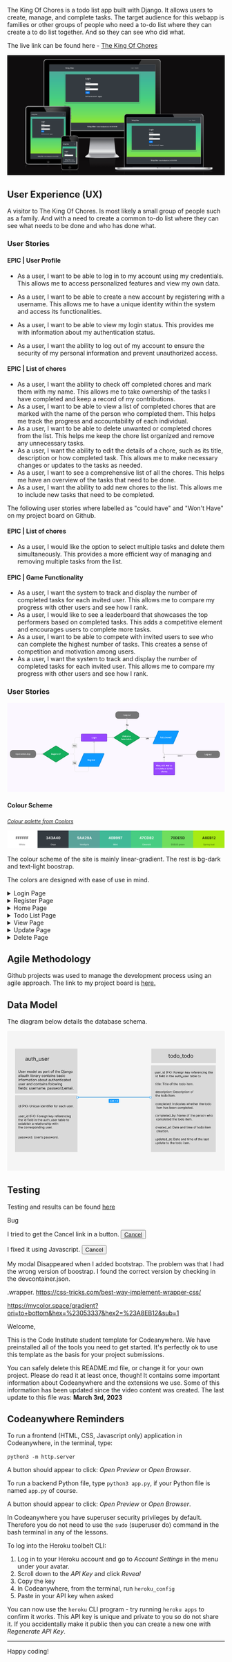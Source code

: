 The King Of Chores is a todo list app built with Django. It allows users to create, manage, and complete tasks. 
The target audience for this webapp is families or other groups of people who need a to-do list where they can create a to do list together. And so they can see who did what.

The live link can be found here - [The King Of Chores](https://the-king-of-chores.herokuapp.com/)

![responsive](assets/readme/images/responsive.png)







<!-- <small><i><a href='http://ecotrust-canada.github.io/markdown-toc/'>Table of contents generated with markdown-toc</a></i></small> -->
## User Experience (UX)

A visitor to The King Of Chores. Is most likely a small group of people such as a family. 
And with a need to create a common to-do list where they can see what needs to be done and who has done what.

### User Stories

#### EPIC | User Profile
- As a user, I want to be able to log in to my account using my credentials. This allows me to access personalized features and view my own 
  data.






- As a user, I want to be able to create a new account by registering with a username.
  This allows me to have a unique identity within the system and access its functionalities.
- As a user, I want to be able to view my login status. This provides me with information about my authentication status.
- As a user, I want the ability to log out of my account to ensure the security of my personal information and prevent unauthorized access.


#### EPIC | List of chores
- As a user, I want the ability to check off completed chores and mark them with my name. This allows me to take ownership of the tasks I have completed and keep a record of my contributions.
- As a user, I want to be able to view a list of completed chores that are marked with the name of the person who completed them. This helps me track the progress and accountability of each individual.
- As a user, I want to be able to delete unwanted or completed chores from the list. This helps me keep the chore list organized and remove any unnecessary tasks.
- As a user, I want the ability to edit the details of a chore, such as its title, description or how completed task. This allows me to make necessary changes or updates to the tasks as needed.
- As a user, I want to see a comprehensive list of all the chores. This helps me have an overview of the tasks that need to be done.
- As a user, I want the ability to add new chores to the list. This allows me to include new tasks that need to be completed.

The following user stories where labelled as "could have" and "Won't Have" on my project board on Github.

#### EPIC | List of chores
- As a user, I would like the option to select multiple tasks and delete them simultaneously. This provides a more efficient way of managing and removing multiple tasks from the list.

#### EPIC | Game Functionality
- As a user, I want the system to track and display the number of completed tasks for each invited user. This allows me to compare my progress with other users and see how I rank.
- As a user, I would like to see a leaderboard that showcases the top performers based on completed tasks. This adds a competitive element and encourages users to complete more tasks.
- As a user, I want to be able to compete with invited users to see who can complete the highest number of tasks. This creates a sense of competition and motivation among users.
- As a user, I want the system to track and display the number of completed tasks for each invited user. This allows me to compare my progress with other users and see how I rank.

### User Stories

![User story diagram](assets/readme/images/user_story_diagram.png)

#### Colour Scheme
<small><i><a href='https://coolors.co/ffffff-343a40-5aa29a-40b997-47cd82-70de5d-a8eb12'>Colour palette from Coolors</a></i></small>

![Colour Palette](assets/readme/images/colour_palete.png)

The colour scheme of the site is mainly linear-gradient. The rest is bg-dark and text-light boostrap.

The colors are designed with ease of use in mind. 


<details>

 <summary>Login Page</summary>

![Login page](assets/readme/wireframes/login_page.png)
</details>

<details>

<summary>Register Page</summary>

![Register page](assets/readme/wireframes/register_page.png)
</details>

<details>

<summary>Home Page</summary>

![Home page](assets/readme/wireframes/home_page.png)
</details>

<details>

<summary>Todo List Page</summary>

![Todo list page](assets/readme/wireframes/todolist_page.png)
</details>

<details>

<summary>View Page</summary>

![View page](assets/readme/wireframes/view_page.png)
</details>

<details>

<summary>Update Page</summary>

![View page](assets/readme/wireframes/update_page.png)
</details>

<details>

<summary>Delete Page</summary>

![Delete page](assets/readme/wireframes/delete_page.png)
</details>

## Agile Methodology

Github projects was used to manage the development process using an agile approach. The link to my project board is [here.](https://github.com/users/assofiejakobsson/projects/23)

## Data Model

The diagram below details the database schema.

![Database Schema](assets/readme/images/database_schema.png)

## Testing

Testing and results can be found [here](/TESTING.md)


Bug 

I tried to get the Cancel link in a button.
 <button><a href="{% url 'todo:todo_list' %}">Cancel</a></button>

 I fixed it using Javascript.
 <button type="button" id="cancelButton">Cancel</button>
  <script>
    document.getElementById("cancelButton").addEventListener("click", function() {
      window.location.href = "{% url 'todo:todo_list' %}";
    });
  </script>

  My modal Disappeared when I added bootstrap. The problem was that I had the wrong version of boostrap. I found the correct version by checking in the devcontainer.json.


.wrapper. https://css-tricks.com/best-way-implement-wrapper-css/

https://mycolor.space/gradient?ori=to+bottom&hex=%23053337&hex2=%23A8EB12&sub=1

Welcome,

This is the Code Institute student template for Codeanywhere. We have preinstalled all of the tools you need to get started. It's perfectly ok to use this template as the basis for your project submissions.

You can safely delete this README.md file, or change it for your own project. Please do read it at least once, though! It contains some important information about Codeanywhere and the extensions we use. Some of this information has been updated since the video content was created. The last update to this file was: **March 3rd, 2023**

## Codeanywhere Reminders

To run a frontend (HTML, CSS, Javascript only) application in Codeanywhere, in the terminal, type:

`python3 -m http.server`

A button should appear to click: _Open Preview_ or _Open Browser_.

To run a backend Python file, type `python3 app.py`, if your Python file is named `app.py` of course.

A button should appear to click: _Open Preview_ or _Open Browser_.

In Codeanywhere you have superuser security privileges by default. Therefore you do not need to use the `sudo` (superuser do) command in the bash terminal in any of the lessons.

To log into the Heroku toolbelt CLI:

1. Log in to your Heroku account and go to _Account Settings_ in the menu under your avatar.
2. Scroll down to the _API Key_ and click _Reveal_
3. Copy the key
4. In Codeanywhere, from the terminal, run `heroku_config`
5. Paste in your API key when asked

You can now use the `heroku` CLI program - try running `heroku apps` to confirm it works. This API key is unique and private to you so do not share it. If you accidentally make it public then you can create a new one with _Regenerate API Key_.

---

Happy coding!

